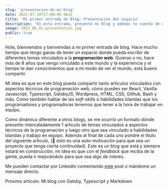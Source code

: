 ```yaml
---
slug: 'presentacion-de-mi-blog'
date: 2021-07-28T17:00:00.962Z
title: 'Mi primer entrada de Blog: Presentación del espacio'
description: 'En esta entrada, presento mi Blog y además te cuento de qué se trata este proyecto y qué temas voy a estar cubriendo. Entrá y mirá de qué te hablo.'
image: 2022_06_01-presentation.jpg
public: true
---
```


Hola, bienvenidos y benvenidas a mi primer entrada de blog. Hace mucho tiempo que tengo ganas de tener un espacio donde pueda escribir de diferentes temas vinculados a la **programación web**. Quieras o no, hace más de 8 años que vengo vinculado a este mundo y la experiencia y el tiempo te dan conocimientos que a mi modo de ver el mundo, está bueno compartir.

Mi idea es que en este blog pueda compartir tanto artículos vinculados con aspectos técnicos de programación web, cómo pueden ser React, <span class="tooltip">Vanilla</span> Javascript, Typescript, GatsbyJS, Wordpress, HTML, CSS, Github, Bash y más. Como también hablar de las _soft-skills_ o habilidades blandas que los programadores y programadoras tenemos que tener a la hora de trabajar en equipo.

Como dinámica diferente a otros blogs, se me ocurrió un formato dónde presento intercaladamente 1 artículo de temas vinculados a aspectos técnicos de la programación y luego otro que sea vinculado a habilidades blandas y trabajo en equipo. Además al final de cada uno pondré el título del siguiente artículo, (🤫 esto es una auto-motivación para que sea un proyecto que tenga cierta continuidad). Este es un blog que está y siempre estará en construcción, mi idea es que con el _feedback_ que reciba de la gente, pueda ir mejorándolo para que sea algo de interés.

Me pueden contactar por Linkedin comentando <a class="linkedin-link" href="">este</a> post o mándome un mensaje directo.

Próximo artículo: Mi blog con Gatsby, Typescript y Markdown
